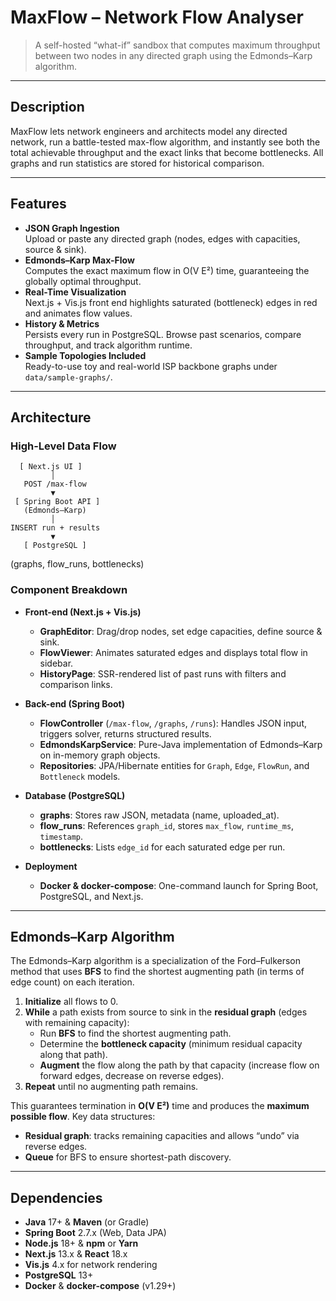 # MaxFlow – Network Flow Analyser

> A self-hosted “what-if” sandbox that computes maximum throughput between two nodes in any directed graph using the Edmonds–Karp algorithm.

---

## Description

MaxFlow lets network engineers and architects model any directed network, run a battle-tested max-flow algorithm, and instantly see both the total achievable throughput and the exact links that become bottlenecks. All graphs and run statistics are stored for historical comparison.

---

## Features

- **JSON Graph Ingestion**  
  Upload or paste any directed graph (nodes, edges with capacities, source & sink).
- **Edmonds–Karp Max-Flow**  
  Computes the exact maximum flow in O(V E²) time, guaranteeing the globally optimal throughput.
- **Real-Time Visualization**  
  Next.js + Vis.js front end highlights saturated (bottleneck) edges in red and animates flow values.
- **History & Metrics**  
  Persists every run in PostgreSQL. Browse past scenarios, compare throughput, and track algorithm runtime.
- **Sample Topologies Included**  
  Ready-to-use toy and real-world ISP backbone graphs under `data/sample-graphs/`.

---

## Architecture

### High-Level Data Flow


      [ Next.js UI ]
             │
       POST /max-flow
             ▼
     [ Spring Boot API ]
       (Edmonds–Karp)
             │
    INSERT run + results
             ▼
       [ PostgreSQL ]
  (graphs, flow_runs, bottlenecks)



### Component Breakdown

- **Front-end (Next.js + Vis.js)**  
  - **GraphEditor**: Drag/drop nodes, set edge capacities, define source & sink.  
  - **FlowViewer**: Animates saturated edges and displays total flow in sidebar.  
  - **HistoryPage**: SSR-rendered list of past runs with filters and comparison links.

- **Back-end (Spring Boot)**  
  - **FlowController** (`/max-flow`, `/graphs`, `/runs`): Handles JSON input, triggers solver, returns structured results.  
  - **EdmondsKarpService**: Pure-Java implementation of Edmonds–Karp on in-memory graph objects.  
  - **Repositories**: JPA/Hibernate entities for `Graph`, `Edge`, `FlowRun`, and `Bottleneck` models.

- **Database (PostgreSQL)**  
  - **graphs**: Stores raw JSON, metadata (name, uploaded_at).  
  - **flow_runs**: References `graph_id`, stores `max_flow`, `runtime_ms`, `timestamp`.  
  - **bottlenecks**: Lists `edge_id` for each saturated edge per run.

- **Deployment**  
  - **Docker & docker-compose**: One-command launch for Spring Boot, PostgreSQL, and Next.js.

---

## Edmonds–Karp Algorithm

The Edmonds–Karp algorithm is a specialization of the Ford–Fulkerson method that uses **BFS** to find the shortest augmenting path (in terms of edge count) on each iteration.  

1. **Initialize** all flows to 0.  
2. **While** a path exists from source to sink in the **residual graph** (edges with remaining capacity):  
   - Run **BFS** to find the shortest augmenting path.  
   - Determine the **bottleneck capacity** (minimum residual capacity along that path).  
   - **Augment** the flow along the path by that capacity (increase flow on forward edges, decrease on reverse edges).  
3. **Repeat** until no augmenting path remains.  

This guarantees termination in **O(V E²)** time and produces the **maximum possible flow**. Key data structures:  
- **Residual graph**: tracks remaining capacities and allows “undo” via reverse edges.  
- **Queue** for BFS to ensure shortest-path discovery.  

---

## Dependencies

- **Java** 17+ & **Maven** (or Gradle)  
- **Spring Boot** 2.7.x (Web, Data JPA)  
- **Node.js** 18+ & **npm** or **Yarn**  
- **Next.js** 13.x & **React** 18.x  
- **Vis.js** 4.x for network rendering  
- **PostgreSQL** 13+  
- **Docker** & **docker-compose** (v1.29+)
